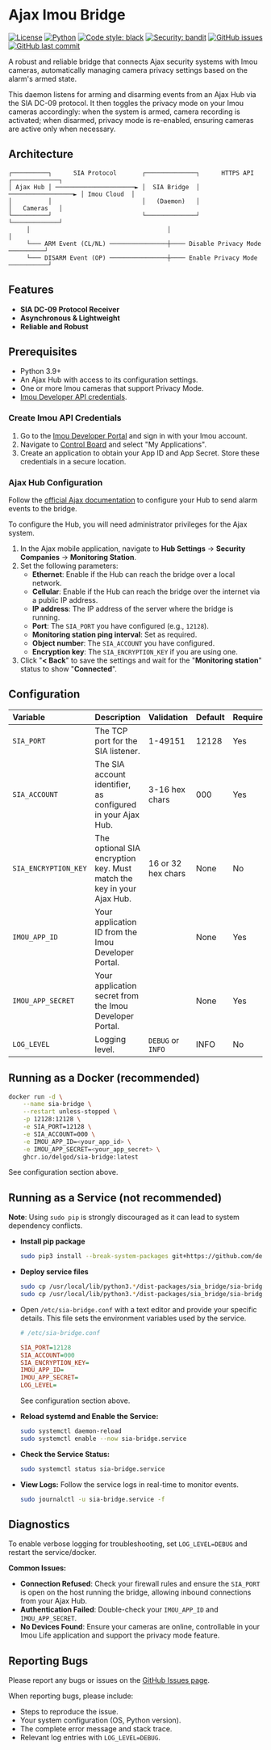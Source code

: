 # Ajax Imou Bridge

[![License](https://img.shields.io/badge/License-Apache%202.0-blue.svg)](https://opensource.org/licenses/Apache-2.0) [![Python](https://img.shields.io/badge/python-3.9+-blue.svg)](https://www.python.org/downloads/) [![Code style: black](https://img.shields.io/badge/code%20style-black-000000.svg)](https://github.com/psf/black) [![Security: bandit](https://img.shields.io/badge/security-bandit-yellow.svg)](https://github.com/PyCQA/bandit) [![GitHub issues](https://img.shields.io/github/issues/delgod/ajax-imou-bridge)](https://github.com/delgod/ajax-imou-bridge/issues) [![GitHub last commit](https://img.shields.io/github/last-commit/delgod/ajax-imou-bridge)](https://github.com/delgod/ajax-imou-bridge/commits/)
<!--
[![PyPI Version](https://img.shields.io/pypi/v/sia-bridge.svg)](https://pypi.org/project/sia-bridge/)
[![Build Status](https://img.shields.io/github/actions/workflow/status/delgod/ajax-imou-bridge/main.yml?branch=main)](https://github.com/delgod/ajax-imou-bridge/actions)
<img src="https://codecov.io/gh/delgod/ajax-imou-bridge/branch/main/graph/badge.svg" alt="Coverage"/>
-->

A robust and reliable bridge that connects Ajax security systems with Imou cameras, automatically managing camera privacy settings based on the alarm's armed state.

This daemon listens for arming and disarming events from an Ajax Hub via the SIA DC-09 protocol. It then toggles the privacy mode on your Imou cameras accordingly: when the system is armed, camera recording is activated; when disarmed, privacy mode is re-enabled, ensuring cameras are active only when necessary.

## Architecture

```
┌──────────┐      SIA Protocol       ┌──────────────┐      HTTPS API      ┌─────────────┐
│ Ajax Hub │ ──────────────────────► │  SIA Bridge  │ ──────────────────► │ Imou Cloud  │
│          │                         │   (Daemon)   │                     │   Cameras   │
└──────────┘                         └──────────────┘                     └─────────────┘
     │                                      │                                    │
     └─── ARM Event (CL/NL) ────────────────┼──── Disable Privacy Mode ──────────┘
     └─── DISARM Event (OP) ────────────────┼──── Enable Privacy Mode ───────────┘
```

## Features

*   **SIA DC-09 Protocol Receiver**
*   **Asynchronous & Lightweight**
*   **Reliable and Robust**

## Prerequisites

*   Python 3.9+
*   An Ajax Hub with access to its configuration settings.
*   One or more Imou cameras that support Privacy Mode.
*   [Imou Developer API credentials](https://open.imoulife.com/consoleNew/myApp/appInfo).


### Create Imou API Credentials

1.  Go to the [Imou Developer Portal](https://open.imoulife.com) and sign in with your Imou account.
2.  Navigate to [Control Board](https://open.imoulife.com/consoleNew/myApp/appInfo) and select "My Applications".
3.  Create an application to obtain your App ID and App Secret. Store these credentials in a secure location.

### Ajax Hub Configuration

Follow the [official Ajax documentation](https://support.ajax.systems/en/how-to-use-sia-for-cms-connection/) to configure your Hub to send alarm events to the bridge.

To configure the Hub, you will need administrator privileges for the Ajax system.

1.  In the Ajax mobile application, navigate to **Hub Settings** → **Security Companies** → **Monitoring Station**.
2.  Set the following parameters:
    *   **Ethernet**: Enable if the Hub can reach the bridge over a local network.
    *   **Cellular**: Enable if the Hub can reach the bridge over the internet via a public IP address.
    *   **IP address**: The IP address of the server where the bridge is running.
    *   **Port**: The `SIA_PORT` you have configured (e.g., `12128`).
    *   **Monitoring station ping interval**: Set as required.
    *   **Object number**: The `SIA_ACCOUNT` you have configured.
    *   **Encryption key**: The `SIA_ENCRYPTION_KEY` if you are using one.
3.  Click "**< Back**" to save the settings and wait for the "**Monitoring station**" status to show "**Connected**".


## Configuration
| Variable | Description | Validation | Default | Required |
| :--- | :--- | :--- | :--- | :--- |
| `SIA_PORT` | The TCP port for the SIA listener. | 1-49151 | 12128 | Yes |
| `SIA_ACCOUNT` | The SIA account identifier, as configured in your Ajax Hub. | 3-16 hex chars | 000 | Yes |
| `SIA_ENCRYPTION_KEY` | The optional SIA encryption key. Must match the key in your Ajax Hub. | 16 or 32 hex chars| None | No |
| `IMOU_APP_ID` | Your application ID from the Imou Developer Portal. | | None | Yes |
| `IMOU_APP_SECRET` | Your application secret from the Imou Developer Portal. | | None | Yes |
| `LOG_LEVEL` | Logging level. | `DEBUG` or `INFO` | INFO | No |

## Running as a Docker (recommended)
```bash
docker run -d \
    --name sia-bridge \
    --restart unless-stopped \
    -p 12128:12128 \
    -e SIA_PORT=12128 \
    -e SIA_ACCOUNT=000 \
    -e IMOU_APP_ID=<your_app_id> \
    -e IMOU_APP_SECRET=<your_app_secret> \
    ghcr.io/delgod/sia-bridge:latest
```
See configuration section above.

## Running as a Service (not recommended)
**Note**: Using `sudo pip` is strongly discouraged as it can lead to system dependency conflicts.

* **Install pip package**
    ```bash
    sudo pip3 install --break-system-packages git+https://github.com/delgod/ajax-imou-bridge.git
    ```
* **Deploy service files**
    ```bash
    sudo cp /usr/local/lib/python3.*/dist-packages/sia_bridge/sia-bridge.conf /etc/sia-bridge.conf
    sudo cp /usr/local/lib/python3.*/dist-packages/sia_bridge/sia-bridge.service /etc/systemd/system/
    ```
- Open `/etc/sia-bridge.conf` with a text editor and provide your specific details. This file sets the environment variables used by the service.

    ```ini
    # /etc/sia-bridge.conf

    SIA_PORT=12128
    SIA_ACCOUNT=000
    SIA_ENCRYPTION_KEY=
    IMOU_APP_ID=
    IMOU_APP_SECRET=
    LOG_LEVEL=
    ```
    See configuration section above.
- **Reload systemd and Enable the Service:**
    ```bash
    sudo systemctl daemon-reload
    sudo systemctl enable --now sia-bridge.service
    ```
- **Check the Service Status:**
    ```bash
    sudo systemctl status sia-bridge.service
    ```
* **View Logs:**
    Follow the service logs in real-time to monitor events.
    ```bash
    sudo journalctl -u sia-bridge.service -f
    ```


## Diagnostics

To enable verbose logging for troubleshooting, set `LOG_LEVEL=DEBUG` and restart the service/docker.

**Common Issues:**

*   **Connection Refused**: Check your firewall rules and ensure the `SIA_PORT` is open on the host running the bridge, allowing inbound connections from your Ajax Hub.
*   **Authentication Failed**: Double-check your `IMOU_APP_ID` and `IMOU_APP_SECRET`.
*   **No Devices Found**: Ensure your cameras are online, controllable in your Imou Life application and support the privacy mode feature.

## Reporting Bugs

Please report any bugs or issues on the [GitHub Issues page](https://github.com/delgod/ajax-imou-bridge/issues).

When reporting bugs, please include:

*   Steps to reproduce the issue.
*   Your system configuration (OS, Python version).
*   The complete error message and stack trace.
*   Relevant log entries with `LOG_LEVEL=DEBUG`.
